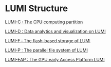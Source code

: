 

[lumi-c]: ../computing/systems/lumic.md
[lumi-d]: ../computing/systems/lumid.md
[lumi-f]: ../storage/parallel/lumif.md
[lumi-p]: ../storage/parallel/lumip.md
[eap]: ../eap/index.md


# LUMI Structure

[LUMI-C : The CPU computing partition][lumi-c]

[LUMI-D : Data analytics and visualization on LUMI][lumi-d]

[LUMI-F : The flash-based storage of LUMI][lumi-f]

[LUMI-P : The parallel file system of LUMI][lumi-p]

[LUMI-EAP : The GPU early Access Platform LUMI][eap]
